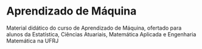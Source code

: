 # Aprendizado de Máquina

Material didático do curso de Aprendizado de Máquina, ofertado para alunos da Estatística, Ciências Atuariais, Matemática Aplicada e Engenharia Matemática na UFRJ
